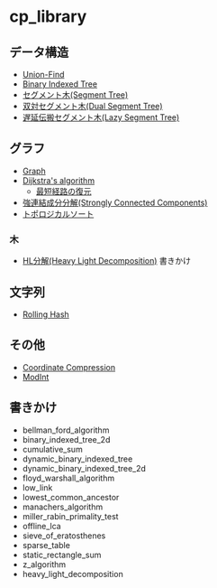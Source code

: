 # cp_library

## データ構造

* [Union-Find](./src/union_find.rs)
* [Binary Indexed Tree](./src/binary_indexed_tree.rs)
* [セグメント木(Segment Tree)](./src/segment_tree.rs)
* [双対セグメント木(Dual Segment Tree)](./src/dual_segment_tree.rs)
* [遅延伝搬セグメント木(Lazy Segment Tree)](./src/lazy_segment_tree.rs)

## グラフ

* [Graph](./src/graph.rs)
* [Dijkstra's algorithm](./src/dijkstras_algorithm.rs)
  * [最短経路の復元](./src/restore_shortest_path.rs)
* [強連結成分分解(Strongly Connected Components)](./src/scc.rs)
* [トポロジカルソート](./src/topological_sort.rs)

### 木

* [HL分解(Heavy Light Decomposition)](./src/heavy_light_decomposition.rs) 書きかけ

## 文字列

* [Rolling Hash](./src/rolling_hash.rs)

## その他

* [Coordinate Compression](./src/coordinate_compression.rs)
* [ModInt](./src/modint.rs)

## 書きかけ

* bellman_ford_algorithm
* binary_indexed_tree_2d
* cumulative_sum
* dynamic_binary_indexed_tree
* dynamic_binary_indexed_tree_2d
* floyd_warshall_algorithm
* low_link
* lowest_common_ancestor
* manachers_algorithm
* miller_rabin_primality_test
* offline_lca
* sieve_of_eratosthenes
* sparse_table
* static_rectangle_sum
* z_algorithm
* heavy_light_decomposition
